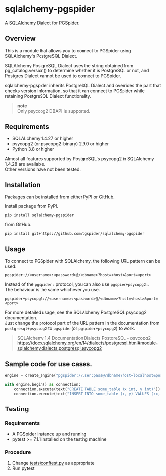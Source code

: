 # sqlalchemy-pgspider

A [SQLAlchemy](https://www.sqlalchemy.org/) Dialect for [PGSpider](https://github.com/pgspider/pgspider).

## Overview

This is a module that allows you to connect to PGSpider using SQLAlchemy's PostgreSQL Dialect.

SQLAlchemy PostgreSQL Dialect uses the string obtained from pg_catalog.version() to determine whether it is PostgreSQL or not, and Postgres Dialect cannot be used to connect to PGSpider.

sqlalchemy-pgspider inherits PostgreSQL Dialect and overrides the part that checks version information, so that it can connect to PGSpider while retaining PostgreSQL Dialect functionality.

> **note**  
> Only psycopg2 DBAPI is supported.

## Requirements

* SQLALchemy 1.4.27 or higher 
* psycopg2 (or psycopg2-binary) 2.9.0 or higher
* Python 3.8 or higher

Almost all features supported by PostgreSQL's psycopg2 in SQLAlchemy 1.4.28 are available.  
Other versions have not been tested.

## Installation

Packages can be installed from either PyPI or GitHub.

Install package from PyPI.

```
pip install sqlalchemy-pgspider
```

from GitHub.

```
pip install git+https://github.com/pgspider/sqlalchemy-pgspider
```

## Usage

To connect to PGSpider with SQLAlchemy, the following URL pattern can be used:

```
pgspider://<username>:<password>@/<dbname>?host=<host>&port=<port>
```

Instead of the `pgspider:` protocol, you can also use `pgspier+psycopg2:`.  
The behaviour is the same whichever you use.

```
pgspider+psycopg2://<username>:<password>@/<dbname>?host=<host>&port=<port>
```

For more detailed usage, see the SQLAlchemy PostgreSQL psycopg2 documentation.  
Just change the protocol part of the URL pattern in the documentation from `postgresql+psycopg2` to `pgspider`(or `pgspider+psycopg2`) to work.


> SQLAlchemy 1.4 Documentation Dialects PostgreSQL - psycopg2  
> https://docs.sqlalchemy.org/en/14/dialects/postgresql.html#module-sqlalchemy.dialects.postgresql.psycopg2  


## Sample code for use cases.

```python
engine = create_engine("pgspider://user:pass@/dbname?host=localhost&port=4813")

with engine.begin() as connection:
    connection.execute(text("CREATE TABLE some_table (x int, y int)"))
    connection.execute(text("INSERT INTO some_table (x, y) VALUES (:x, :y)"),[{"x": 1, "y": 1}, {"x": 2, "y": 4}])
```

## Testing 

### Requirements

* A PGSpider instance up and running
* pytest >= 7.1.1 installed on the testing machine

### Procedure

1. Change [tests/conftest.py](tests/conftest.py) as appropriate
2. Run pytest
